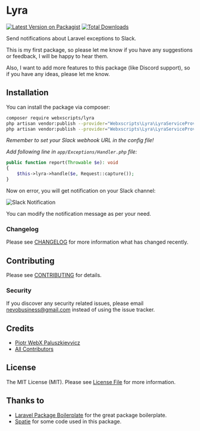 # Lyra

[![Latest Version on Packagist](https://img.shields.io/packagist/v/webxscripts/lyra.svg?style=flat-square)](https://packagist.org/packages/webxscripts/lyra)
[![Total Downloads](https://img.shields.io/packagist/dt/webxscripts/lyra.svg?style=flat-square)](https://packagist.org/packages/webxscripts/lyra)

Send notifications about Laravel exceptions to Slack.

This is my first package, so please let me know if you have any suggestions or feedback, I will be happy to hear them.

Also, I want to add more features to this package (like Discord support), so if you have any ideas, please let me know.

## Installation

You can install the package via composer:

```bash
composer require webxscripts/lyra
php artisan vendor:publish --provider="Webxscripts\Lyra\LyraServiceProvider" --tag="config"
php artisan vendor:publish --provider="Webxscripts\Lyra\LyraServiceProvider" --tag="lang"
```

*Remember to set your Slack webhook URL in the config file!*

*Add following line in ```app/Exceptions/Handler.php``` file:*

```php
public function report(Throwable $e): void
{
    $this->lyra->handle($e, Request::capture());
}
```

Now on error, you will get notification on your Slack channel:

![Slack Notification](https://i.imgur.com/aboaoq1.png)

You can modify the notification message as per your need.

### Changelog

Please see [CHANGELOG](CHANGELOG.md) for more information what has changed recently.

## Contributing

Please see [CONTRIBUTING](CONTRIBUTING.md) for details.

### Security

If you discover any security related issues, please email nevobusiness@gmail.com instead of using the issue tracker.

## Credits

-   [Piotr WebX Paluszkievvicz](https://github.com/webxscripts)
-   [All Contributors](../../contributors)

## License

The MIT License (MIT). Please see [License File](LICENSE.md) for more information.

## Thanks to

-   [Laravel Package Boilerplate](https://laravelpackageboilerplate.com) for the great package boilerplate.
-   [Spatie](https://spatie.be/) for some code used in this package.

